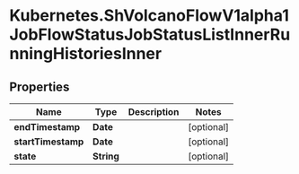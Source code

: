 # Kubernetes.ShVolcanoFlowV1alpha1JobFlowStatusJobStatusListInnerRunningHistoriesInner

## Properties

Name | Type | Description | Notes
------------ | ------------- | ------------- | -------------
**endTimestamp** | **Date** |  | [optional] 
**startTimestamp** | **Date** |  | [optional] 
**state** | **String** |  | [optional] 


